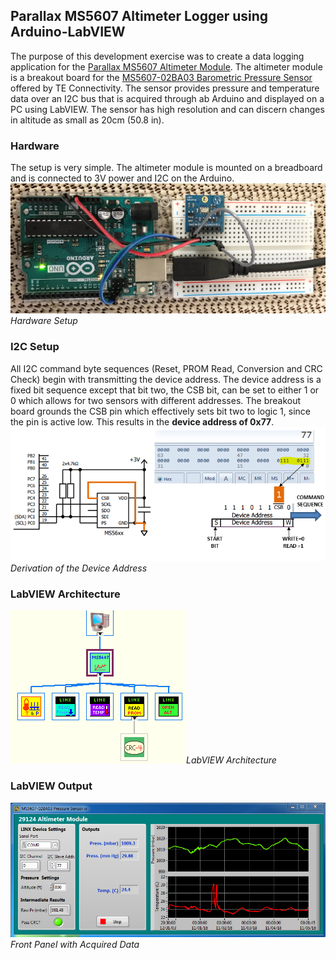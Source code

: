 ## Parallax MS5607 Altimeter Logger using Arduino-LabVIEW

The purpose of this development exercise was to create a data logging application for the [Parallax MS5607 Altimeter Module](https://www.parallax.com/product/29124). The altimeter module is a breakout board for the [MS5607-02BA03 Barometric Pressure Sensor](https://www.te.com/commerce/DocumentDelivery/DDEController?Action=showdoc&DocId=Data+Sheet%7FMS5607-02BA03%7FB2%7Fpdf%7FEnglish%7FENG_DS_MS5607-02BA03_B2.pdf%7FCAT-BLPS0035) offered by TE Connectivity. The sensor provides pressure and temperature data over an I2C bus that is acquired through ab Arduino and displayed on a PC using LabVIEW. The sensor has high resolution and can discern changes in altitude as small as 20cm (50.8 in).
### Hardware 
The setup is very simple. The altimeter module is mounted on a breadboard and is connected to 3V power and I2C on the Arduino.
![Hardware Setup](IMG/Hardware_Setup.jpeg)*Hardware Setup*
### I2C Setup
All I2C command byte sequences (Reset, PROM Read, Conversion and CRC Check) begin with transmitting the device address. The device address is a fixed bit sequence except that bit two, the CSB bit, can be set to either 1 or 0 which allows for two sensors with different addresses. The breakout board grounds the CSB pin which effectively sets bit two to logic 1, since the pin is active low. This results in the **device address of 0x77**.  
![I2C Address](IMG/device_address.png)*Derivation of the Device Address*
### LabVIEW Architecture
  ![Architecture](IMG/LV_ARCH.png)*LabVIEW Architecture*
  
  

### LabVIEW Output
![Front Panel](IMG/Front_Panel_3.png)*Front Panel with Acquired Data*